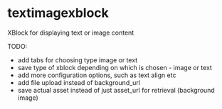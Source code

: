 # textimagexblock
XBlock for displaying text or image content

TODO:

- add tabs for choosing type image or text
- save type of xblock depending on which is chosen - image or text
- add more configuration options, such as text align etc
- add file upload instead of background_url
- save actual asset instead of just asset_url for retrieval (background image)
